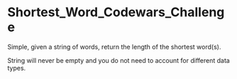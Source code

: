 # Shortest_Word_Codewars_Challenge
Simple, given a string of words, return the length of the shortest word(s).

String will never be empty and you do not need to account for different data types.

